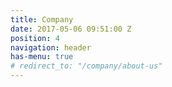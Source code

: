 ```yaml
---
title: Company
date: 2017-05-06 09:51:00 Z
position: 4
navigation: header
has-menu: true
# redirect_to: "/company/about-us"
---
```


